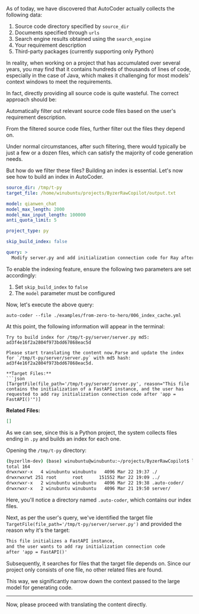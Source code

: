 As of today, we have discovered that AutoCoder actually collects the following data:

1. Source code directory specified by `source_dir`
2. Documents specified through `urls`
3. Search engine results obtained using the `search_engine`
4. Your requirement description
5. Third-party packages (currently supporting only Python)

In reality, when working on a project that has accumulated over several years, you may find that it contains hundreds of thousands of lines of code, especially in the case of Java, which makes it challenging for most models' context windows to meet the requirements.

In fact, directly providing all source code is quite wasteful. The correct approach should be:

Automatically filter out relevant source code files based on the user's requirement description.

From the filtered source code files, further filter out the files they depend on.

Under normal circumstances, after such filtering, there would typically be just a few or a dozen files, which can satisfy the majority of code generation needs.

But how do we filter these files? Building an index is essential. Let's now see how to build an index in AutoCoder.

```yml
source_dir: /tmp/t-py
target_file: /home/winubuntu/projects/ByzerRawCopilot/output.txt 

model: qianwen_chat
model_max_length: 2000
model_max_input_length: 100000
anti_quota_limit: 5

project_type: py

skip_build_index: false

query: >
  Modify server.py and add initialization connection code for Ray after the line 'app = FastAPI()'.
```

To enable the indexing feature, ensure the following two parameters are set accordingly:

1. Set `skip_build_index` to `false`
2. The `model` parameter must be configured

Now, let's execute the above query:

```shell
auto-coder --file ./examples/from-zero-to-hero/006_index_cache.yml
```

At this point, the following information will appear in the terminal:

```
Try to build index for /tmp/t-py/server/server.py md5: ad3f4e16f2a2804f973bdd67868eac5d 

Please start translating the content now.Parse and update the index for `/tmp/t-py/server/server.py` with md5 hash: ad3f4e16f2a2804f973bdd67868eac5d.

**Target Files:**
```json
[TargetFile(file_path='/tmp/t-py/server/server.py', reason="This file contains the initialization of a FastAPI instance, and the user has requested to add ray initialization connection code after 'app = FastAPI()'")]
```
**Related Files:**
```json
[]
```

As we can see, since this is a Python project, the system collects files ending in `.py` and builds an index for each one.

Opening the `/tmp/t-py` directory:

```bash
(byzerllm-dev) (base) winubuntu@winubuntu:~/projects/ByzerRawCopilot$ ll /tmp/t-py
total 164
drwxrwxr-x   4 winubuntu winubuntu   4096 Mar 22 19:37 ./
drwxrwxrwt 251 root      root      151552 Mar 22 19:09 ../
drwxrwxr-x   2 winubuntu winubuntu   4096 Mar 22 19:38 .auto-coder/
drwxrwxr-x   2 winubuntu winubuntu   4096 Mar 21 19:50 server/
```
Here, you'll notice a directory named `.auto-coder`, which contains our index files.

Next, as per the user's query, we've identified the target file `TargetFile(file_path='/tmp/t-py/server/server.py')` and provided the reason why it's the target:

```markdown
This file initializes a FastAPI instance,
and the user wants to add ray initialization connection code 
after 'app = FastAPI()'
```

Subsequently, it searches for files that the target file depends on. Since our project only consists of one file, no other related files are found.

This way, we significantly narrow down the context passed to the large model for generating code. 

---

Now, please proceed with translating the content directly.